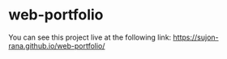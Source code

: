 # web-portfolio
You can see this project live at the following link:
https://sujon-rana.github.io/web-portfolio/
